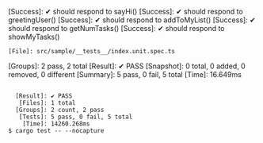 [Describe]: greeting

 [Success]: ✔ should respond to sayHi()
 [Success]: ✔ should respond to greetingUser()
 [Success]: ✔ should respond to addToMyList()
 [Success]: ✔ should respond to getNumTasks()
 [Success]: ✔ should respond to showMyTasks()

    [File]: src/sample/__tests__/index.unit.spec.ts
  [Groups]: 2 pass, 2 total
  [Result]: ✔ PASS
[Snapshot]: 0 total, 0 added, 0 removed, 0 different
 [Summary]: 5 pass,  0 fail, 5 total
    [Time]: 16.649ms

~~~~~~~~~~~~~~~~~~~~~~~~~~~~~~~~~~~~~~~~~~~~~~~~~~~~~~~~~~~~~~~~~~~~~~~~~~~~~~~~

  [Result]: ✔ PASS
   [Files]: 1 total
  [Groups]: 2 count, 2 pass
   [Tests]: 5 pass, 0 fail, 5 total
    [Time]: 14260.268ms
$ cargo test -- --nocapture